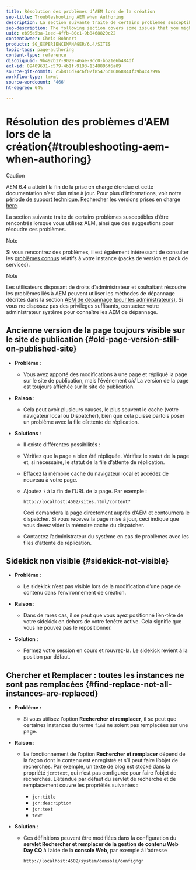 ```yaml
---
title: Résolution des problèmes d’AEM lors de la création
seo-title: Troubleshooting AEM when Authoring
description: La section suivante traite de certains problèmes susceptibles d’être rencontrés lorsque vous utilisez AEM, ainsi que des suggestions pour résoudre ces problèmes.
seo-description: The following section covers some issues that you might encounter when using AEM, together with suggestions on how to troubleshoot them.
uuid: eb95e5ba-1eed-4ffb-80c1-9b8468820c22
contentOwner: Chris Bohnert
products: SG_EXPERIENCEMANAGER/6.4/SITES
topic-tags: page-authoring
content-type: reference
discoiquuid: 9b492b17-9029-46ae-9dc0-bb21e6b484df
exl-id: 09409631-c579-4b1f-9193-1348896f6a09
source-git-commit: c5b816d74c6f02f85476d16868844f39b4c47996
workflow-type: tm+mt
source-wordcount: '466'
ht-degree: 64%

---
```


# Résolution des problèmes d’AEM lors de la création{#troubleshooting-aem-when-authoring}

>[!CAUTION]
>
>AEM 6.4 a atteint la fin de la prise en charge étendue et cette documentation n’est plus mise à jour. Pour plus d’informations, voir notre [période de support technique](https://helpx.adobe.com/fr/support/programs/eol-matrix.html). Rechercher les versions prises en charge [here](https://experienceleague.adobe.com/docs/?lang=fr).

La section suivante traite de certains problèmes susceptibles d’être rencontrés lorsque vous utilisez AEM, ainsi que des suggestions pour résoudre ces problèmes.

>[!NOTE]
>
>Si vous rencontrez des problèmes, il est également intéressant de consulter les [problèmes connus](/help/release-notes/known-issues.md) relatifs à votre instance (packs de version et pack de services).

>[!NOTE]
>
>Les utilisateurs disposant de droits d’administrateur et souhaitant résoudre les problèmes liés à AEM peuvent utiliser les méthodes de dépannage décrites dans la section [AEM de dépannage (pour les administrateurs)](/help/sites-administering/troubleshoot.md). Si vous ne disposez pas des privilèges suffisants, contactez votre administrateur système pour connaître les AEM de dépannage.

## Ancienne version de la page toujours visible sur le site de publication {#old-page-version-still-on-published-site}

* **Problème** :

   * Vous avez apporté des modifications à une page et répliqué la page sur le site de publication, mais l’événement *old* La version de la page est toujours affichée sur le site de publication.

* **Raison** :

   * Cela peut avoir plusieurs causes, le plus souvent le cache (votre navigateur local ou Dispatcher), bien que cela puisse parfois poser un problème avec la file d’attente de réplication.

* **Solutions** :

   * Il existe différentes possibilités :
   * Vérifiez que la page a bien été répliquée. Vérifiez le statut de la page et, si nécessaire, le statut de la file d’attente de réplication.
   * Effacez la mémoire cache du navigateur local et accédez de nouveau à votre page.
   * Ajoutez `?` à la fin de l’URL de la page. Par exemple :

      `http://localhost:4502/sites.html/content?`

      Ceci demandera la page directement auprès d’AEM et contournera le dispatcher. Si vous recevez la page mise à jour, ceci indique que vous devez vider la mémoire cache du dispatcher.

   * Contactez l’administrateur du système en cas de problèmes avec les files d’attente de réplication.

## Sidekick non visible {#sidekick-not-visible}

* **Problème** :

   * Le sidekick n’est pas visible lors de la modification d’une page de contenu dans l’environnement de création.

* **Raison** :

   * Dans de rares cas, il se peut que vous ayez positionné l’en-tête de votre sidekick en dehors de votre fenêtre active. Cela signifie que vous ne pouvez pas le repositionner.

* **Solution** :

   * Fermez votre session en cours et rouvrez-la. Le sidekick revient à la position par défaut.

## Chercher et Remplacer : toutes les instances ne sont pas remplacées {#find-replace-not-all-instances-are-replaced}

* **Problème :**

   * Si vous utilisez l’option **Rechercher et remplacer**, il se peut que certaines instances du terme `find` ne soient pas remplacées sur une page.

* **Raison** :

   * Le fonctionnement de l’option **Rechercher et remplacer** dépend de la façon dont le contenu est enregistré et s’il peut faire l’objet de recherches. Par exemple, un texte de blog est stocké dans la propriété `jcr:text`, qui n’est pas configurée pour faire l’objet de recherches. L’étendue par défaut du servlet de recherche et de remplacement couvre les propriétés suivantes :

      * `jcr:title`
      * `jcr:description`
      * `jcr:text`
      * `text`

* **Solution** :

   * Ces définitions peuvent être modifiées dans la configuration du **servlet Rechercher et remplacer de la gestion de contenu Web Day CQ** à l’aide de la **console Web**, par exemple à l’adresse

      `http://localhost:4502/system/console/configMgr`
